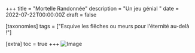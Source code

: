 +++
title = "Mortelle Randonnée"
description = "Un jeu génial "
date = 2022-07-22T00:00:00Z
draft = false

[taxonomies]
tags = ["Esquive les flêches ou meurs pour l'éternité au-delà !"]

[extra]
toc = true
+++
![Image](https://biodiversitypmc.sibils.org/img/logo_banner.7ff68d4d.png)
